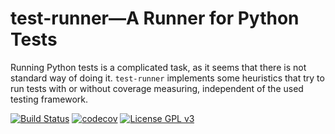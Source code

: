 # test-runner—A Runner for Python Tests

Running Python tests is a complicated task, as it seems that there is not
standard way of doing it.
`test-runner` implements some heuristics that try to run tests with or without
coverage measuring, independent of the used testing framework.

[![Build Status](https://travis-ci.com/pytesting/test-runner.svg?token=ZgCiES6Mybgq3a2Jbw2K&branch=master)](https://travis-ci.com/pytesting/test-runner)
[![codecov](https://codecov.io/gh/pytesting/test-runner/branch/master/graph/badge.svg?token=yLu7itEVep)](https://codecov.io/gh/pytesting/test-runner)
[![License GPL v3](https://img.shields.io/badge/License-GPL%20v3-blue.svg)](https://www.gnu.org/licenses/gpl-3.0)
